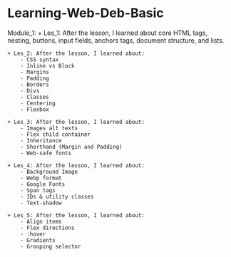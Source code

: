 # Learning-Web-Deb-Basic
Module_1: 
    + Les_1: After the lesson, I learned about core HTML tags, nesting, buttons, input fields, anchors tags, document structure, and lists.

    + Les_2: After the lesson, I learned about:
        - CSS syntax
        - Inline vs Block
        - Margins
        - Padding
        - Borders
        - Divs
        - Classes
        - Centering
        - Flexbox
    
    + Les_3: After the lesson, I learned about:
        - Images alt texts
        - Flex child container
        - Inheritance
        - Shorthand (Margin and Padding)
        - Web-safe fonts
    
    + Les_4: After the lesson, I learned about:
        - Background Image
        - Webp format
        - Google Fonts
        - Span tags
        - IDs & utility classes
        - Text-shadow

    + Les_5: After the lesson, I learned about:
        - Align items
        - Flex directions
        - :hover
        - Gradients
        - Grouping selector